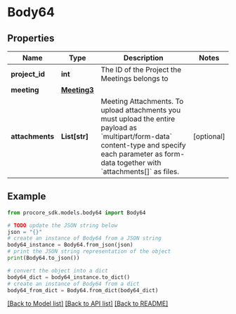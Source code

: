 # Body64


## Properties

Name | Type | Description | Notes
------------ | ------------- | ------------- | -------------
**project_id** | **int** | The ID of the Project the Meetings belongs to | 
**meeting** | [**Meeting3**](Meeting3.md) |  | 
**attachments** | **List[str]** | Meeting Attachments. To upload attachments you must upload the entire payload as &#x60;multipart/form-data&#x60; content-type and specify each parameter as form-data together with &#x60;attachments[]&#x60; as files. | [optional] 

## Example

```python
from procore_sdk.models.body64 import Body64

# TODO update the JSON string below
json = "{}"
# create an instance of Body64 from a JSON string
body64_instance = Body64.from_json(json)
# print the JSON string representation of the object
print(Body64.to_json())

# convert the object into a dict
body64_dict = body64_instance.to_dict()
# create an instance of Body64 from a dict
body64_from_dict = Body64.from_dict(body64_dict)
```
[[Back to Model list]](../README.md#documentation-for-models) [[Back to API list]](../README.md#documentation-for-api-endpoints) [[Back to README]](../README.md)


